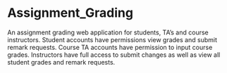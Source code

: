 # Assignment_Grading
An assignment grading web application for students, TA’s and course instructors. Student accounts have permissions view grades and submit remark requests. Course TA accounts have permission to input course grades. Instructors have full access to submit changes as well as view all student grades and remark requests.
